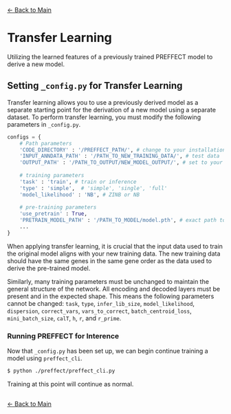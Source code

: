 [← Back to Main](../readme/readme.md#transfer-learning)

# Transfer Learning
Utilizing the learned features of a previously trained PREFFECT model to derive a new model.

## Setting `_config.py` for Transfer Learning
Transfer learning allows you to use a previously derived model as a separate starting point for the derivation of a new model using a separate dataset. To perform transfer learning, you must modify the following parameters in `_config.py`.

```python
configs = {
    # Path parameters
    'CODE_DIRECTORY' : '/PREFFECT_PATH/', # change to your installation path
    'INPUT_ANNDATA_PATH' : '/PATH_TO_NEW_TRAINING_DATA/', # test data
    'OUTPUT_PATH' : '/PATH_TO_OUTPUT/NEW_MODEL_OUTPUT/', # set to your desired output location
   
    # training parameters      
    'task' : 'train', # train or inference 
    'type' : 'simple',  # 'simple', 'single', 'full'
    'model_likelihood' : 'NB', # ZINB or NB
   
    # pre-training parameters
    'use_pretrain' : True,
    'PRETRAIN_MODEL_PATH' : '/PATH_TO_MODEL/model.pth', # exact path to the pre-trained model you wish to use
    ...
}
```
When applying transfer learning, it is crucial that the input data used to train the original model aligns with your new training data. The new training data should have the same genes in the same gene order as the data used to derive the pre-trained model. 

Similarly, many training parameters must be unchanged to maintain the general structure of the network. All encoding and decoded layers must be present and in the expected shape. This means the following parameters cannot be changed: `task`, `type`, `infer_lib_size`, `model_likelihood`, `dispersion`, `correct_vars`, `vars_to_correct`, `batch_centroid_loss`, `mini_batch_size`, `calT`, `h`, `r`, and `r_prime`.


### Running PREFFECT for Interence

Now that `_config.py` has been set up, we can begin continue training a model using `preffect_cli`.
```bash
$ python ./preffect/preffect_cli.py
```

Training at this point will continue as normal.

##
[← Back to Main](../readme/readme.md#transfer-learning)